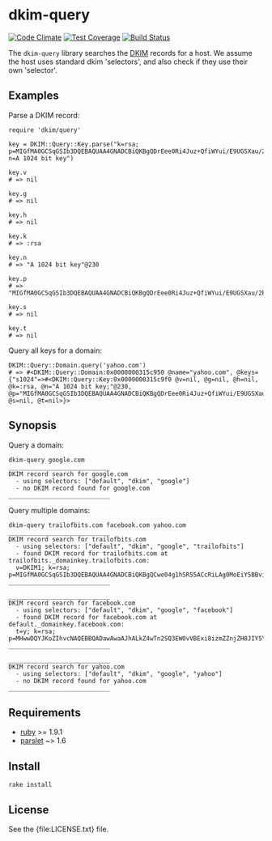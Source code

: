 # dkim-query

[![Code Climate](https://codeclimate.com/github/trailofbits/dkim-query/badges/gpa.svg)](https://codeclimate.com/github/trailofbits/dkim-query)
[![Test Coverage](https://codeclimate.com/github/trailofbits/dkim-query/badges/coverage.svg)](https://codeclimate.com/github/trailofbits/dkim-query)
[![Build Status](https://travis-ci.org/trailofbits/dkim-query.svg)](https://travis-ci.org/trailofbits/dkim-query)

The `dkim-query` library searches the [DKIM] records for a host. We assume the
host uses standard dkim 'selectors', and also check if they use their own
'selector'.

## Examples

Parse a DKIM record:

    require 'dkim/query'

    key = DKIM::Query::Key.parse("k=rsa;  p=MIGfMA0GCSqGSIb3DQEBAQUAA4GNADCBiQKBgQDrEee0Ri4Juz+QfiWYui/E9UGSXau/2P8LjnTD8V4Unn+2FAZVGE3kL23bzeoULYv4PeleB3gfmJiDJOKU3Ns5L4KJAUUHjFwDebt0NP+sBK0VKeTATL2Yr/S3bT/xhy+1xtj4RkdV7fVxTn56Lb4udUnwuxK4V5b5PdOKj/+XcwIDAQAB; n=A 1024 bit key")
    
    key.v
    # => nil

    key.g
    # => nil

    key.h
    # => nil

    key.k
    # => :rsa

    key.n
    # => "A 1024 bit key"@230

    key.p
    # => "MIGfMA0GCSqGSIb3DQEBAQUAA4GNADCBiQKBgQDrEee0Ri4Juz+QfiWYui/E9UGSXau/2P8LjnTD8V4Unn+2FAZVGE3kL23bzeoULYv4PeleB3gfmJiDJOKU3Ns5L4KJAUUHjFwDebt0NP+sBK0VKeTATL2Yr/S3bT/xhy+1xtj4RkdV7fVxTn56Lb4udUnwuxK4V5b5PdOKj/+XcwIDAQAB"@10

    key.s
    # => nil

    key.t
    # => nil

Query all keys for a domain:

    DKIM::Query::Domain.query('yahoo.com')
    # => #<DKIM::Query::Domain:0x0000000315c950 @name="yahoo.com", @keys={"s1024"=>#<DKIM::Query::Key:0x0000000315c9f0 @v=nil, @g=nil, @h=nil, @k=:rsa, @n="A 1024 bit key;"@230, @p="MIGfMA0GCSqGSIb3DQEBAQUAA4GNADCBiQKBgQDrEee0Ri4Juz+QfiWYui/E9UGSXau/2P8LjnTD8V4Unn+2FAZVGE3kL23bzeoULYv4PeleB3gfmJiDJOKU3Ns5L4KJAUUHjFwDebt0NP+sBK0VKeTATL2Yr/S3bT/xhy+1xtj4RkdV7fVxTn56Lb4udUnwuxK4V5b5PdOKj/+XcwIDAQAB"@10, @s=nil, @t=nil>}>

## Synopsis

Query a domain:

    dkim-query google.com
    ____________________________
    DKIM record search for google.com
      - using selectors: ["default", "dkim", "google"]
      - no DKIM record found for google.com
    ____________________________


Query multiple domains:

    dkim-query trailofbits.com facebook.com yahoo.com
    ____________________________
    DKIM record search for trailofbits.com
      - using selectors: ["default", "dkim", "google", "trailofbits"]
      - found DKIM record for trailofbits.com at trailofbits._domainkey.trailofbits.com:
      v=DKIM1; k=rsa; p=MIGfMA0GCSqGSIb3DQEBAQUAA4GNADCBiQKBgQCwe04g1hSR55ACcRiLAg0MoEiY5BBviJHJHq/d9r6o+F50fa1TrNNulwKXaST+WCEcW6D2KZ+dt9JvgB9ApIEAFCzHRXhawga0GsfDkOllvpXgT95IPcnYrSkM+rJSbaqHh+YI5sV9sKnvzZDVmB7l5gU3yD74aDmjs9wSg8RC5wIDAQAB
    ____________________________
    
    ____________________________
    DKIM record search for facebook.com
      - using selectors: ["default", "dkim", "google", "facebook"]
      - found DKIM record for facebook.com at default._domainkey.facebook.com:
      t=y; k=rsa; p=MHwwDQYJKoZIhvcNAQEBBQADawAwaAJhALkZ4wTn2SQ3EW0vVBExi8izmZZnjZH8JIY5Y964jzDORZku43o6ooFq6HLMjBxmcDYOrJFRdcsKDWtI0Be/uLfc/rClXuyEbcENXfadg77HHv35BI85RNy4TKeai3hxoQIDAQAB;
    ____________________________
    
    ____________________________
    DKIM record search for yahoo.com
      - using selectors: ["default", "dkim", "google", "yahoo"]
      - no DKIM record found for yahoo.com
    ____________________________

## Requirements

* [ruby] >= 1.9.1
* [parslet] ~> 1.6

## Install

    rake install

## License

See the {file:LICENSE.txt} file.

[DKIM]: https://tools.ietf.org/html/rfc6376
[ruby]: https://www.ruby-lang.org/
[parslet]: http://kschiess.github.io/parslet/
